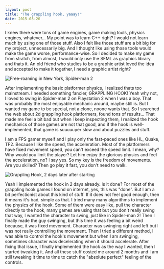 ```yaml
---
layout: post
title: "The grappling hook, yaaay!"
date: 2015-03-20
---
```


I knew there were tons of game engines, game making tools, physics engines, whatever... My point was to learn C++ right? I would not learn much by using one of those stuff. Also I felt like those stuff are a bit big for my project, unnecessarily big. And I thought like using those tools would make the game worse, performance-wise. So I decided to make my game from stratch, from almost, I would only use the SFML as graphics library and thats it. An old friend who studies to be a graphic artist loved the idea and accepted to make it together, I need a graphic artist right? 

![Free-roaming in New York, Spider-man 2](http://naezith.com/wp-content/uploads/2015/03/spider-man-2-city.jpg "Free-roaming in New York, Spider-man 2")

After implementing the basic platformer physics, I realized thats too mainstream. I needed something fancier, GRAPPLING HOOK! Yeah why not, I loved to swing in Spider-man 2 on Playstation 2 when I was a boy. That was probably the most enjoyable mechanic around, maybe still is. But I wanted my game to be special, not a clone, noone wants that. So I searched the web about 2d grappling hook platformers, found tons of results... That made me feel a bit bad but when I keep inspecting them, I realized the hook mechanics of those games are not that good, and if the hook is well-implemented, that game is suuuuuper slow and about puzzles and stuff.

I am a FPS gamer myself and I play only the fast-paced ones like HL, Quake, TF2. Because I like the speed, the acceleration. Most of the platformers have fixed movement speed, you can't exceed the speed limit. I mean, why? Why would you limit the player? Let him enjoy the glorious physics and feel the acceleration, no? I say yes. So my key is the freedom of movements. Are you skilled? Then go play it fast, you don't need to walk. 

![Grappling Hook, 2 days later after starting](http://naezith.com/wp-content/uploads/2015/03/2dayslater.png "Grappling Hook, 2 days later after starting")

Yeah I implemented the hook in 2 days already. Is it done? For most of the grappling hook games I found on internet, yes, this was "done". But I am a bit perfectionist about this kind of stuff. If it does not feel good enough, then it means it's bad, simple as that. I tried many many algorithms to implement the physics of the hook. Some of them were easy like, pull the character directly to the hook, many games are using that but you don't really swing that way, I wanted the character to swing, just like in Spider-man 2! Then I finally made the guy swinging, but this time it was feeling a bit weird because, it was fixed movement. Character was swinging right and left but I was not really controlling the movement. Then I tried a different method, I was able to control the hook's movement but when I am swinging, sometimes character was decelerating when it should accelerate. After fixing that issue, I finally implemented the hook as the way I wanted, then I started tweaking it. And all these stuff costed me around 2 months and I am still tweaking it time to time to catch the "absolute perfect" feeling of the controls.